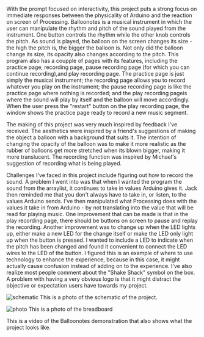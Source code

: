 With the prompt focused on interactivity, this project puts a strong focus on immediate responses between the physicality of Arduino and the reaction on screen of Processing. Balloonotes is a musical instrument in which the user can manipulate the rhythm and pitch of the sound played from the instrument. One button controls the rhythm while the other knob controls the pitch. As sound is played, the balloon on the screen changes its size - the high the pitch is, the bigger the balloon is. Not only did the balloon change its size, its opacity also changes according to the pitch. This program also has a coupple of pages with its features, including the practice page, recording page, pause recording page (for which you can continue recording),and play recording page. The practice page is just simply the musical instrument; the recording page allows you to record whatever you play on the instrument; the pause recording page is like the practice page where nothing is recorded; and the play recording pageis where the sound will play by itself and the balloon will move accordingly. When the user press the "restart" button on the play recording page, the window shows the practice page ready to record a new music segment.

The making of this project was very much inspired by feedback I've received. The aesthetics were inspired by a friend's suggestions of making the object a balloon with a background that suits it. The intention of changing the opacity of the balloon was to make it more realistic as the rubber of balloons get more stretched when its blown bigger, making it more translucent. The recording function was inspired by Michael's suggestion of recording what is being played. 

Challenges I've faced in this project include figuring out how to record the sound. A problem I went into was that when I wanted the program the sound from the arraylist, it continues to take in values Arduino gives it. Jack then reminded me that you don't always have to take in, or listen, to the values Arduino sends. I've then manipulated what Processing does with the values it take in from Arduino - by not translating into the value that will be read for playing music. 
One improvement that can be made is that in the play recording page, there should be buttons on screen to pause and replay the recording. Another improvement was to change up when the LED lights up, either make a new LED for the change itself or make the LED only light up when the button is pressed. I wanted to include a LED to indicate when the pitch has been changed and found it convenient to connect the LED wires to the LED of the button. I figured this is an example of where to use technology to enhance the experience, because in this case, it might actually cause confusion instead of adding on to the experience. I've also realize most people comment about the "Shake Shack" symbol on the box. A problem with having a very obvious logo is that it might distract the objective or expectation users have towards my project. 


![schematic](https://user-images.githubusercontent.com/71425903/146549796-f22b3dd7-2613-4ff7-aff0-44a2f90790ff.jpg)
This is a photo of the schematic of the project.

![photo](https://user-images.githubusercontent.com/71425903/146549861-c2a699f1-43de-44e7-95bc-72d56849a509.jpg)
This is a photo of the breadboard

This is a video of the Balloonotes demonstration that also shows what the project looks like.
